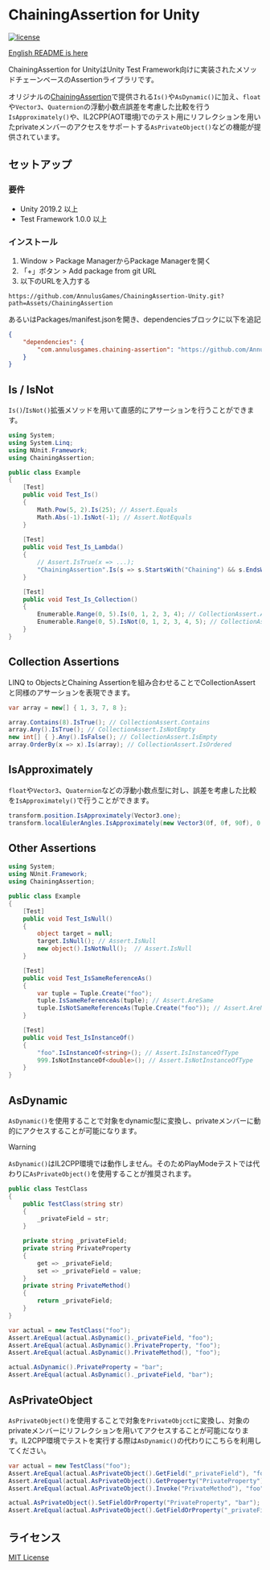 # ChainingAssertion for Unity

[![license](https://img.shields.io/badge/LICENSE-MIT-green.svg)](LICENSE)

[English README is here](README.md)

ChainingAssertion for UnityはUnity Test Framework向けに実装されたメソッドチェーンベースのAssertionライブラリです。

オリジナルの[ChainingAssertion](https://github.com/neuecc/ChainingAssertion)で提供される`Is()`や`AsDynamic()`に加え、`float`や`Vector3`、`Quaternion`の浮動小数点誤差を考慮した比較を行う`IsApproximately()`や、IL2CPP(AOT環境)でのテスト用にリフレクションを用いたprivateメンバーのアクセスをサポートする`AsPrivateObject()`などの機能が提供されています。

## セットアップ

### 要件

* Unity 2019.2 以上
* Test Framework 1.0.0 以上

### インストール

1. Window > Package ManagerからPackage Managerを開く
2. 「+」ボタン > Add package from git URL
3. 以下のURLを入力する

```
https://github.com/AnnulusGames/ChainingAssertion-Unity.git?path=Assets/ChainingAssertion
```

あるいはPackages/manifest.jsonを開き、dependenciesブロックに以下を追記

```json
{
    "dependencies": {
        "com.annulusgames.chaining-assertion": "https://github.com/AnnulusGames/ChainingAssertion-Unity.git?path=Assets/ChainingAssertion"
    }
}
```

## Is / IsNot

`Is()`/`IsNot()`拡張メソッドを用いて直感的にアサーションを行うことができます。

```cs
using System;
using System.Linq;
using NUnit.Framework;
using ChainingAssertion;

public class Example
{
    [Test]
    public void Test_Is()
    {
        Math.Pow(5, 2).Is(25); // Assert.Equals
        Math.Abs(-1).IsNot(-1); // Assert.NotEquals
    }
    
    [Test]
    public void Test_Is_Lambda()
    {
        // Assert.IsTrue(x => ...);
        "ChainingAssertion".Is(s => s.StartsWith("Chaining") && s.EndsWith("Assertion"));
    }

    [Test]
    public void Test_Is_Collection()
    {
        Enumerable.Range(0, 5).Is(0, 1, 2, 3, 4); // CollectionAssert.AreEqual
        Enumerable.Range(0, 5).IsNot(0, 1, 2, 3, 4, 5); // CollectionAssert.AreNotEqual
    }
}
```

## Collection Assertions

LINQ to ObjectsとChaining Assertionを組み合わせることでCollectionAssertと同様のアサーションを表現できます。

```cs
var array = new[] { 1, 3, 7, 8 };

array.Contains(8).IsTrue(); // CollectionAssert.Contains
array.Any().IsTrue(); // CollectionAssert.IsNotEmpty
new int[] { }.Any().IsFalse(); // CollectionAssert.IsEmpty
array.OrderBy(x => x).Is(array); // CollectionAssert.IsOrdered
```

## IsApproximately

`float`や`Vector3`、`Quaternion`などの浮動小数点型に対し、誤差を考慮した比較を`IsApproximately()`で行うことができます。

```cs
transform.position.IsApproximately(Vector3.one);
transform.localEulerAngles.IsApproximately(new Vector3(0f, 0f, 90f), 0.001f);
```

## Other Assertions

```cs
using System;
using NUnit.Framework;
using ChainingAssertion;

public class Example
{
    [Test]
    public void Test_IsNull()
    {
        object target = null;
        target.IsNull(); // Assert.IsNull
        new object().IsNotNull();  // Assert.IsNull
    }

    [Test]
    public void Test_IsSameReferenceAs()
    {
        var tuple = Tuple.Create("foo");
        tuple.IsSameReferenceAs(tuple); // Assert.AreSame
        tuple.IsNotSameReferenceAs(Tuple.Create("foo")); // Assert.AreNotSame
    }

    [Test]
    public void Test_IsInstanceOf()
    {
        "foo".IsInstanceOf<string>(); // Assert.IsInstanceOfType
        999.IsNotInstanceOf<double>(); // Assert.IsNotInstanceOfType
    }
}
```

## AsDynamic

`AsDynamic()`を使用することで対象をdynamic型に変換し、privateメンバーに動的にアクセスすることが可能になります。

> [!WARNING]
> `AsDynamic()`はIL2CPP環境では動作しません。そのためPlayModeテストでは代わりに`AsPrivateObject()`を使用することが推奨されます。

```cs
public class TestClass
{
    public TestClass(string str)
    {
        _privateField = str;
    }

    private string _privateField;
    private string PrivateProperty
    {
        get => _privateField;
        set => _privateField = value;
    }
    private string PrivateMethod()
    {
        return _privateField;
    }
}

var actual = new TestClass("foo");
Assert.AreEqual(actual.AsDynamic()._privateField, "foo");
Assert.AreEqual(actual.AsDynamic().PrivateProperty, "foo");
Assert.AreEqual(actual.AsDynamic().PrivateMethod(), "foo");

actual.AsDynamic().PrivateProperty = "bar";
Assert.AreEqual(actual.AsDynamic()._privateField, "bar");
```

## AsPrivateObject

`AsPrivateObject()`を使用することで対象を`PrivateObjcct`に変換し、対象のprivateメンバーにリフレクションを用いてアクセスすることが可能になります。IL2CPP環境でテストを実行する際は`AsDynamic()`の代わりにこちらを利用してください。

```cs
var actual = new TestClass("foo");
Assert.AreEqual(actual.AsPrivateObject().GetField("_privateField"), "foo");
Assert.AreEqual(actual.AsPrivateObject().GetProperty("PrivateProperty"), "foo");
Assert.AreEqual(actual.AsPrivateObject().Invoke("PrivateMethod"), "foo");

actual.AsPrivateObject().SetFieldOrProperty("PrivateProperty", "bar");
Assert.AreEqual(actual.AsPrivateObject().GetFieldOrProperty("_privateField"), "bar");
```

## ライセンス

[MIT License](LICENSE)